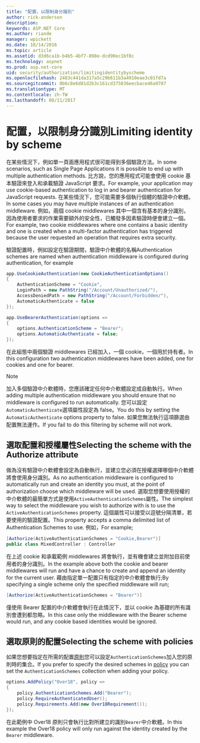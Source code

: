 ```yaml
---
title: "配置，以限制身分識別"
author: rick-anderson
description: 
keywords: ASP.NET Core
ms.author: riande
manager: wpickett
ms.date: 10/14/2016
ms.topic: article
ms.assetid: d3d6ca1b-b4b5-4bf7-898e-dcd90ec1bf8c
ms.technology: aspnet
ms.prod: asp.net-core
uid: security/authorization/limitingidentitybyscheme
ms.openlocfilehash: 2483c441da317a5c29b611b3a4910eae3c01fd7a
ms.sourcegitcommit: 0b6c8e6d81d2b3c161cd375036eecbace46a9707
ms.translationtype: MT
ms.contentlocale: zh-TW
ms.lasthandoff: 08/11/2017
---
```

# <a name="limiting-identity-by-scheme"></a><span data-ttu-id="2ee2e-103">配置，以限制身分識別</span><span class="sxs-lookup"><span data-stu-id="2ee2e-103">Limiting identity by scheme</span></span>

<a name=security-authorization-limiting-by-scheme></a>

<span data-ttu-id="2ee2e-104">在某些情況下，例如單一頁面應用程式很可能得到多個驗證方法。</span><span class="sxs-lookup"><span data-stu-id="2ee2e-104">In some scenarios, such as Single Page Applications it is possible to end up with multiple authentication methods.</span></span> <span data-ttu-id="2ee2e-105">比方說，您的應用程式可能會使用 cookie 基本驗證來登入和承載驗證 JavaScript 要求。</span><span class="sxs-lookup"><span data-stu-id="2ee2e-105">For example, your application may use cookie-based authentication to log in and bearer authentication for JavaScript requests.</span></span> <span data-ttu-id="2ee2e-106">在某些情況下，您可能需要多個執行個體的驗證中介軟體。</span><span class="sxs-lookup"><span data-stu-id="2ee2e-106">In some cases you may have multiple instances of an authentication middleware.</span></span> <span data-ttu-id="2ee2e-107">例如，兩個 cookie middlewares 其中一個含有基本的身分識別，因為使用者要求的作業需要額外的安全性，已觸發多因素驗證時便會建立一個。</span><span class="sxs-lookup"><span data-stu-id="2ee2e-107">For example, two cookie middlewares where one contains a basic identity and one is created when a multi-factor authentication has triggered because the user requested an operation that requires extra security.</span></span>

<span data-ttu-id="2ee2e-108">驗證配置時，例如設定在驗證期間，驗證中介軟體的名稱</span><span class="sxs-lookup"><span data-stu-id="2ee2e-108">Authentication schemes are named when authentication middleware is configured during authentication, for example</span></span>

```csharp
app.UseCookieAuthentication(new CookieAuthenticationOptions()
{
    AuthenticationScheme = "Cookie",
    LoginPath = new PathString("/Account/Unauthorized/"),
    AccessDeniedPath = new PathString("/Account/Forbidden/"),
    AutomaticAuthenticate = false
});

app.UseBearerAuthentication(options =>
{
    options.AuthenticationScheme = "Bearer";
    options.AutomaticAuthenticate = false;
});
```

<span data-ttu-id="2ee2e-109">在此組態中兩個驗證 middlewares 已經加入，一個 cookie，一個用於持有者。</span><span class="sxs-lookup"><span data-stu-id="2ee2e-109">In this configuration two authentication middlewares have been added, one for cookies and one for bearer.</span></span>

>[!NOTE]
><span data-ttu-id="2ee2e-110">加入多個驗證中介軟體時，您應該確定任何中介軟體設定成自動執行。</span><span class="sxs-lookup"><span data-stu-id="2ee2e-110">When adding multiple authentication middleware you should ensure that no middleware is configured to run automatically.</span></span> <span data-ttu-id="2ee2e-111">您可以設定`AutomaticAuthenticate`選項屬性設定為 false。</span><span class="sxs-lookup"><span data-stu-id="2ee2e-111">You do this by setting the `AutomaticAuthenticate` options property to false.</span></span> <span data-ttu-id="2ee2e-112">如果您無法執行這項篩選由配置無法運作。</span><span class="sxs-lookup"><span data-stu-id="2ee2e-112">If you fail to do this filtering by scheme will not work.</span></span>

## <a name="selecting-the-scheme-with-the-authorize-attribute"></a><span data-ttu-id="2ee2e-113">選取配置和授權屬性</span><span class="sxs-lookup"><span data-stu-id="2ee2e-113">Selecting the scheme with the Authorize attribute</span></span>

<span data-ttu-id="2ee2e-114">做為沒有驗證中介軟體會設定為自動執行，並建立您必須在授權選擇哪個中介軟體將會使用身分識別。</span><span class="sxs-lookup"><span data-stu-id="2ee2e-114">As no authentication middleware is configured to automatically run and create an identity you must, at the point of authorization choose which middleware will be used.</span></span> <span data-ttu-id="2ee2e-115">選取您想要使用授權的中介軟體的最簡單方式是使用`ActiveAuthenticationSchemes`屬性。</span><span class="sxs-lookup"><span data-stu-id="2ee2e-115">The simplest way to select the middleware you wish to authorize with is to use the `ActiveAuthenticationSchemes` property.</span></span> <span data-ttu-id="2ee2e-116">這個屬性可以接受以逗號分隔清單，若要使用的驗證配置。</span><span class="sxs-lookup"><span data-stu-id="2ee2e-116">This property accepts a comma delimited list of Authentication Schemes to use.</span></span> <span data-ttu-id="2ee2e-117">例如，</span><span class="sxs-lookup"><span data-stu-id="2ee2e-117">For example;</span></span>

```csharp
[Authorize(ActiveAuthenticationSchemes = "Cookie,Bearer")]
public class MixedController : Controller
```

<span data-ttu-id="2ee2e-118">在上述 cookie 和承載範例 middlewares 將會執行，並有機會建立並附加目前使用者的身分識別。</span><span class="sxs-lookup"><span data-stu-id="2ee2e-118">In the example above both the cookie and bearer middlewares will run and have a chance to create and append an identity for the current user.</span></span> <span data-ttu-id="2ee2e-119">藉由指定單一配置只有指定的中介軟體會執行;</span><span class="sxs-lookup"><span data-stu-id="2ee2e-119">By specifying a single scheme only the specified middleware will run;</span></span>

```csharp
[Authorize(ActiveAuthenticationSchemes = "Bearer")]
```

<span data-ttu-id="2ee2e-120">僅使用 Bearer 配置的中介軟體會執行在此情況下，並以 cookie 為基礎的所有識別會遭到都忽略。</span><span class="sxs-lookup"><span data-stu-id="2ee2e-120">In this case only the middleware with the Bearer scheme would run, and any cookie based identities would be ignored.</span></span>

## <a name="selecting-the-scheme-with-policies"></a><span data-ttu-id="2ee2e-121">選取原則的配置</span><span class="sxs-lookup"><span data-stu-id="2ee2e-121">Selecting the scheme with policies</span></span>

<span data-ttu-id="2ee2e-122">如果您想要指定在所需的配置[原則](policies.md#security-authorization-policies-based)您可以設定`AuthenticationSchemes`加入您的原則時的集合。</span><span class="sxs-lookup"><span data-stu-id="2ee2e-122">If you prefer to specify the desired schemes in [policy](policies.md#security-authorization-policies-based) you can set the `AuthenticationSchemes` collection when adding your policy.</span></span>

```csharp
options.AddPolicy("Over18", policy =>
{
    policy.AuthenticationSchemes.Add("Bearer");
    policy.RequireAuthenticatedUser();
    policy.Requirements.Add(new Over18Requirement());
});
```

<span data-ttu-id="2ee2e-123">在此範例中 Over18 原則只會執行比對所建立的識別`Bearer`中介軟體。</span><span class="sxs-lookup"><span data-stu-id="2ee2e-123">In this example the Over18 policy will only run against the identity created by the `Bearer` middleware.</span></span>
